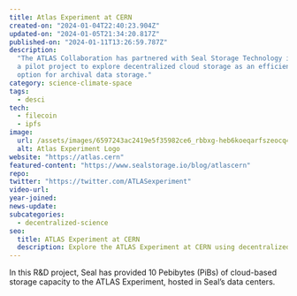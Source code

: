 ```yaml
---
title: Atlas Experiment at CERN
created-on: "2024-01-04T22:40:23.904Z"
updated-on: "2024-01-05T21:34:20.817Z"
published-on: "2024-01-11T13:26:59.787Z"
description:
  "The ATLAS Collaboration has partnered with Seal Storage Technology in
  a pilot project to explore decentralized cloud storage as an efficient and cost-effective
  option for archival data storage."
category: science-climate-space
tags:
  - desci
tech:
  - filecoin
  - ipfs
image:
  url: /assets/images/6597243ac2419e5f35982ce6_rbbxg-heb6koeqarfszeocq4yjtsw2cqpkwb9atop1y.png
  alt: Atlas Experiment Logo
website: "https://atlas.cern"
featured-content: "https://www.sealstorage.io/blog/atlascern"
repo:
twitter: "https://twitter.com/ATLASexperiment"
video-url:
year-joined:
news-update:
subcategories:
  - decentralized-science
seo:
  title: ATLAS Experiment at CERN
  description: Explore the ATLAS Experiment at CERN using decentralized storage solutions.
---
```


In this R&D project, Seal has provided 10 Pebibytes (PiBs) of cloud-based storage capacity to the ATLAS Experiment, hosted in Seal’s data centers.
